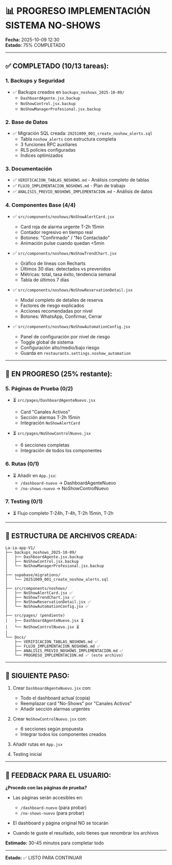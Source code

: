 # 📊 PROGRESO IMPLEMENTACIÓN SISTEMA NO-SHOWS

**Fecha:** 2025-10-09 12:30  
**Estado:** 75% COMPLETADO

---

## ✅ COMPLETADO (10/13 tareas):

### **1. Backups y Seguridad**
- ✅ Backups creados en `backups_noshows_2025-10-09/`
  - `DashboardAgente.jsx.backup`
  - `NoShowControl.jsx.backup`
  - `NoShowManagerProfesional.jsx.backup`

### **2. Base de Datos**
- ✅ Migración SQL creada: `20251009_001_create_noshow_alerts.sql`
  - Tabla `noshow_alerts` con estructura completa
  - 3 funciones RPC auxiliares
  - RLS policies configuradas
  - Índices optimizados

### **3. Documentación**
- ✅ `VERIFICACION_TABLAS_NOSHOWS.md` - Análisis completo de tablas
- ✅ `FLUJO_IMPLEMENTACION_NOSHOWS.md` - Plan de trabajo
- ✅ `ANALISIS_PREVIO_NOSHOWS_IMPLEMENTACION.md` - Análisis de datos

### **4. Componentes Base (4/4)**
- ✅ `src/components/noshows/NoShowAlertCard.jsx`
  - Card roja de alarma urgente T-2h 15min
  - Contador regresivo en tiempo real
  - Botones: "Confirmado" / "No Contactado"
  - Animación pulse cuando quedan <5min

- ✅ `src/components/noshows/NoShowTrendChart.jsx`
  - Gráfico de líneas con Recharts
  - Últimos 30 días: detectados vs prevenidos
  - Métricas: total, tasa éxito, tendencia semanal
  - Tabla de últimos 7 días

- ✅ `src/components/noshows/NoShowReservationDetail.jsx`
  - Modal completo de detalles de reserva
  - Factores de riesgo explicados
  - Acciones recomendadas por nivel
  - Botones: WhatsApp, Confirmar, Cerrar

- ✅ `src/components/noshows/NoShowAutomationConfig.jsx`
  - Panel de configuración por nivel de riesgo
  - Toggle global de sistema
  - Configuración alto/medio/bajo riesgo
  - Guarda en `restaurants.settings.noshow_automation`

---

## 🚧 EN PROGRESO (25% restante):

### **5. Páginas de Prueba (0/2)**
- ⏳ `src/pages/DashboardAgenteNuevo.jsx`
  - Card "Canales Activos"
  - Sección alarmas T-2h 15min
  - Integración `NoShowAlertCard`

- ⏳ `src/pages/NoShowControlNuevo.jsx`
  - 6 secciones completas
  - Integración de todos los componentes

### **6. Rutas (0/1)**
- ⏳ Añadir en `App.jsx`:
  - `/dashboard-nuevo` → DashboardAgenteNuevo
  - `/no-shows-nuevo` → NoShowControlNuevo

### **7. Testing (0/1)**
- ⏳ Flujo completo T-24h, T-4h, T-2h 15min, T-2h

---

## 📁 ESTRUCTURA DE ARCHIVOS CREADA:

```
La-ia-app-V1/
├── backups_noshows_2025-10-09/
│   ├── DashboardAgente.jsx.backup
│   ├── NoShowControl.jsx.backup
│   └── NoShowManagerProfesional.jsx.backup
│
├── supabase/migrations/
│   └── 20251009_001_create_noshow_alerts.sql
│
├── src/components/noshows/
│   ├── NoShowAlertCard.jsx ✅
│   ├── NoShowTrendChart.jsx ✅
│   ├── NoShowReservationDetail.jsx ✅
│   └── NoShowAutomationConfig.jsx ✅
│
├── src/pages/ (pendiente)
│   ├── DashboardAgenteNuevo.jsx ⏳
│   └── NoShowControlNuevo.jsx ⏳
│
└── Docs/
    ├── VERIFICACION_TABLAS_NOSHOWS.md ✅
    ├── FLUJO_IMPLEMENTACION_NOSHOWS.md ✅
    ├── ANALISIS_PREVIO_NOSHOWS_IMPLEMENTACION.md ✅
    └── PROGRESO_IMPLEMENTACION.md ✅ (este archivo)
```

---

## 🎯 SIGUIENTE PASO:

1. Crear `DashboardAgenteNuevo.jsx` con:
   - Todo el dashboard actual (copia)
   - Reemplazar card "No-Shows" por "Canales Activos"
   - Añadir sección alarmas urgentes

2. Crear `NoShowControlNuevo.jsx` con:
   - 6 secciones según propuesta
   - Integrar todos los componentes creados

3. Añadir rutas en `App.jsx`

4. Testing inicial

---

## 💬 FEEDBACK PARA EL USUARIO:

**¿Procedo con las páginas de prueba?**

- Las páginas serán accesibles en:
  - `/dashboard-nuevo` (para probar)
  - `/no-shows-nuevo` (para probar)

- El dashboard y página original NO se tocarán

- Cuando te guste el resultado, solo tienes que renombrar los archivos

**Estimado:** 30-45 minutos para completar todo

---

**Estado:** ✅ LISTO PARA CONTINUAR

